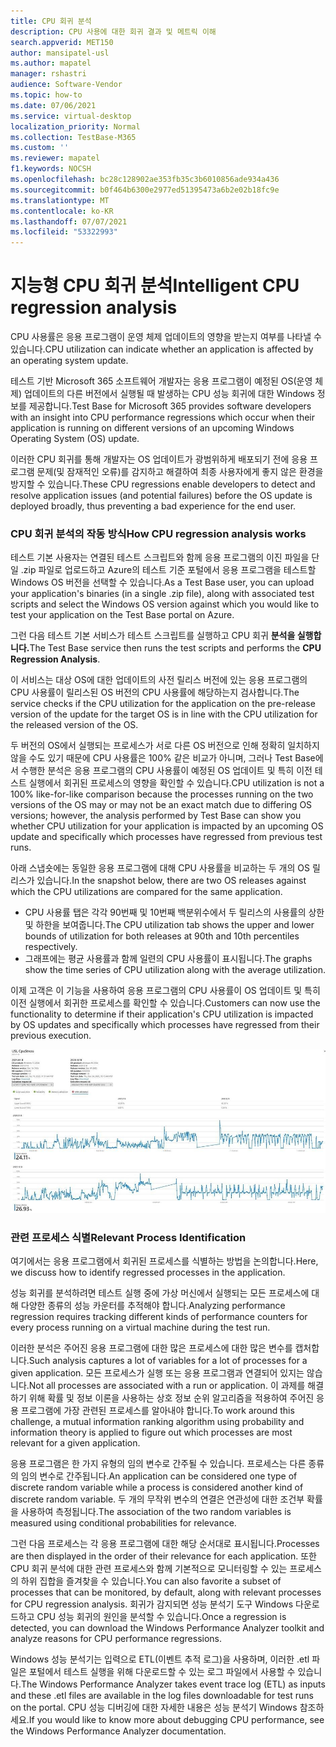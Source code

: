 ```yaml
---
title: CPU 회귀 분석
description: CPU 사용에 대한 회귀 결과 및 메트릭 이해
search.appverid: MET150
author: mansipatel-usl
ms.author: mapatel
manager: rshastri
audience: Software-Vendor
ms.topic: how-to
ms.date: 07/06/2021
ms.service: virtual-desktop
localization_priority: Normal
ms.collection: TestBase-M365
ms.custom: ''
ms.reviewer: mapatel
f1.keywords: NOCSH
ms.openlocfilehash: bc28c128902ae353fb35c3b6010856ade934a436
ms.sourcegitcommit: b0f464b6300e2977ed51395473a6b2e02b18fc9e
ms.translationtype: MT
ms.contentlocale: ko-KR
ms.lasthandoff: 07/07/2021
ms.locfileid: "53322993"
---
```

# <a name="intelligent-cpu-regression-analysis"></a><span data-ttu-id="c110e-103">지능형 CPU 회귀 분석</span><span class="sxs-lookup"><span data-stu-id="c110e-103">Intelligent CPU regression analysis</span></span>

<span data-ttu-id="c110e-104">CPU 사용률은 응용 프로그램이 운영 체제 업데이트의 영향을 받는지 여부를 나타낼 수 있습니다.</span><span class="sxs-lookup"><span data-stu-id="c110e-104">CPU utilization can indicate whether an application is affected by an operating system update.</span></span> 

<span data-ttu-id="c110e-105">테스트 기반 Microsoft 365 소프트웨어 개발자는 응용 프로그램이 예정된 OS(운영 체제) 업데이트의 다른 버전에서 실행될 때 발생하는 CPU 성능 회귀에 대한 Windows 정보를 제공합니다.</span><span class="sxs-lookup"><span data-stu-id="c110e-105">Test Base for Microsoft 365 provides software developers with an insight into CPU performance regressions which occur when their application is running on different versions of an upcoming Windows Operating System (OS) update.</span></span> 

<span data-ttu-id="c110e-106">이러한 CPU 회귀를 통해 개발자는 OS 업데이트가 광범위하게 배포되기 전에 응용 프로그램 문제(및 잠재적인 오류)를 감지하고 해결하여 최종 사용자에게 좋지 않은 환경을 방지할 수 있습니다.</span><span class="sxs-lookup"><span data-stu-id="c110e-106">These CPU regressions enable developers to detect and resolve application issues (and potential failures) before the OS update is deployed broadly, thus preventing a bad experience for the end user.</span></span>


### <a name="how-cpu-regression-analysis-works"></a><span data-ttu-id="c110e-107">CPU 회귀 분석의 작동 방식</span><span class="sxs-lookup"><span data-stu-id="c110e-107">How CPU regression analysis works</span></span> ###

<span data-ttu-id="c110e-108">테스트 기본 사용자는 연결된 테스트 스크립트와 함께 응용 프로그램의 이진 파일을 단일 .zip 파일로 업로드하고 Azure의 테스트 기준 포털에서 응용 프로그램을 테스트할 Windows OS 버전을 선택할 수 있습니다.</span><span class="sxs-lookup"><span data-stu-id="c110e-108">As a Test Base user, you can upload your application's binaries (in a single .zip file), along with associated test scripts and select the Windows OS version against which you would like to test your application on the Test Base portal on Azure.</span></span> 

<span data-ttu-id="c110e-109">그런 다음 테스트 기본 서비스가 테스트 스크립트를 실행하고 CPU 회귀 **분석을 실행합니다.**</span><span class="sxs-lookup"><span data-stu-id="c110e-109">The Test Base service then runs the test scripts and performs the **CPU Regression Analysis**.</span></span> 

<span data-ttu-id="c110e-110">이 서비스는 대상 OS에 대한 업데이트의 사전 릴리스 버전에 있는 응용 프로그램의 CPU 사용률이 릴리스된 OS 버전의 CPU 사용률에 해당하는지 검사합니다.</span><span class="sxs-lookup"><span data-stu-id="c110e-110">The service checks if the CPU utilization for the application on the pre-release version of the update for the target OS is in line with the CPU utilization for the released version of the OS.</span></span> 

<span data-ttu-id="c110e-111">두 버전의 OS에서 실행되는 프로세스가 서로 다른 OS 버전으로 인해 정확히 일치하지 않을 수도 있기 때문에 CPU 사용률은 100% 같은 비교가 아니며, 그러나 Test Base에서 수행한 분석은 응용 프로그램의 CPU 사용률이 예정된 OS 업데이트 및 특히 이전 테스트 실행에서 회귀된 프로세스의 영향을 확인할 수 있습니다.</span><span class="sxs-lookup"><span data-stu-id="c110e-111">CPU utilization is not a 100% like-for-like comparison because the processes running on the two versions of the OS may or may not be an exact match due to differing OS versions; however, the analysis performed by Test Base can show you whether CPU utilization for your application is impacted by an upcoming OS update and specifically which processes have regressed from previous test runs.</span></span>

<span data-ttu-id="c110e-112">아래 스냅숏에는 동일한 응용 프로그램에 대해 CPU 사용률을 비교하는 두 개의 OS 릴리스가 있습니다.</span><span class="sxs-lookup"><span data-stu-id="c110e-112">In the snapshot below, there are two OS releases against which the CPU utilizations are compared for the same application.</span></span> 
-   <span data-ttu-id="c110e-113">CPU 사용률 탭은 각각 90번째 및 10번째 백분위수에서 두 릴리스의 사용률의 상한 및 하한을 보여줍니다.</span><span class="sxs-lookup"><span data-stu-id="c110e-113">The CPU utilization tab shows the upper and lower bounds of utilization for both releases at 90th and 10th percentiles respectively.</span></span> 
-   <span data-ttu-id="c110e-114">그래프에는 평균 사용률과 함께 일련의 CPU 사용률이 표시됩니다.</span><span class="sxs-lookup"><span data-stu-id="c110e-114">The graphs show the time series of CPU utilization along with the average utilization.</span></span> 

<span data-ttu-id="c110e-115">이제 고객은 이 기능을 사용하여 응용 프로그램의 CPU 사용률이 OS 업데이트 및 특히 이전 실행에서 회귀한 프로세스를 확인할 수 있습니다.</span><span class="sxs-lookup"><span data-stu-id="c110e-115">Customers can now use the functionality to determine if their application's CPU utilization is impacted by OS updates and specifically which processes have regressed from their previous execution.</span></span>


![CPU 회귀 분석](Media/cpu-regression-analysis.jpg)

### <a name="relevant-process-identification"></a><span data-ttu-id="c110e-117">관련 프로세스 식별</span><span class="sxs-lookup"><span data-stu-id="c110e-117">Relevant Process Identification</span></span> ###

<span data-ttu-id="c110e-118">여기에서는 응용 프로그램에서 회귀된 프로세스를 식별하는 방법을 논의합니다.</span><span class="sxs-lookup"><span data-stu-id="c110e-118">Here, we discuss how to identify regressed processes in the application.</span></span> 

<span data-ttu-id="c110e-119">성능 회귀를 분석하려면 테스트 실행 중에 가상 머신에서 실행되는 모든 프로세스에 대해 다양한 종류의 성능 카운터를 추적해야 합니다.</span><span class="sxs-lookup"><span data-stu-id="c110e-119">Analyzing performance regression requires tracking different kinds of performance counters for every process running on a virtual machine during the test run.</span></span> 

<span data-ttu-id="c110e-120">이러한 분석은 주어진 응용 프로그램에 대한 많은 프로세스에 대한 많은 변수를 캡처합니다.</span><span class="sxs-lookup"><span data-stu-id="c110e-120">Such analysis captures a lot of variables for a lot of processes for a given application.</span></span> <span data-ttu-id="c110e-121">모든 프로세스가 실행 또는 응용 프로그램과 연결되어 있지는 않습니다.</span><span class="sxs-lookup"><span data-stu-id="c110e-121">Not all processes are associated with a run or application.</span></span> <span data-ttu-id="c110e-122">이 과제를 해결하기 위해 확률 및 정보 이론을 사용하는 상호 정보 순위 알고리즘을 적용하여 주어진 응용 프로그램에 가장 관련된 프로세스를 알아내야 합니다.</span><span class="sxs-lookup"><span data-stu-id="c110e-122">To work around this challenge, a mutual information ranking algorithm using probability and information theory is applied to figure out which processes are most relevant for a given application.</span></span> 

<span data-ttu-id="c110e-123">응용 프로그램은 한 가지 유형의 임의 변수로 간주될 수 있습니다. 프로세스는 다른 종류의 임의 변수로 간주됩니다.</span><span class="sxs-lookup"><span data-stu-id="c110e-123">An application can be considered one type of discrete random variable while a process is considered another kind of discrete random variable.</span></span> <span data-ttu-id="c110e-124">두 개의 무작위 변수의 연결은 연관성에 대한 조건부 확률을 사용하여 측정됩니다.</span><span class="sxs-lookup"><span data-stu-id="c110e-124">The association of the two random variables is measured using conditional probabilities for relevance.</span></span> 

<span data-ttu-id="c110e-125">그런 다음 프로세스는 각 응용 프로그램에 대한 해당 순서대로 표시됩니다.</span><span class="sxs-lookup"><span data-stu-id="c110e-125">Processes are then displayed in the order of their relevance for each application.</span></span> <span data-ttu-id="c110e-126">또한 CPU 회귀 분석에 대한 관련 프로세스와 함께 기본적으로 모니터링할 수 있는 프로세스의 하위 집합을 즐겨찾을 수 있습니다.</span><span class="sxs-lookup"><span data-stu-id="c110e-126">You can also favorite a subset of processes that can be monitored, by default, along with relevant processes for CPU regression analysis.</span></span> <span data-ttu-id="c110e-127">회귀가 감지되면 성능 분석기 도구 Windows 다운로드하고 CPU 성능 회귀의 원인을 분석할 수 있습니다.</span><span class="sxs-lookup"><span data-stu-id="c110e-127">Once a regression is detected, you can download the Windows Performance Analyzer toolkit and analyze reasons for CPU performance regressions.</span></span> 

<span data-ttu-id="c110e-128">Windows 성능 분석기는 입력으로 ETL(이벤트 추적 로그)을 사용하며, 이러한 .etl 파일은 포털에서 테스트 실행을 위해 다운로드할 수 있는 로그 파일에서 사용할 수 있습니다.</span><span class="sxs-lookup"><span data-stu-id="c110e-128">The Windows Performance Analyzer takes event trace log (ETL) as inputs and these .etl files are available in the log files downloadable for test runs on the portal.</span></span> <span data-ttu-id="c110e-129">CPU 성능 디버깅에 대한 자세한 내용은 성능 분석기 Windows 참조하세요.</span><span class="sxs-lookup"><span data-stu-id="c110e-129">If you would like to know more about debugging CPU performance, see the Windows Performance Analyzer documentation.</span></span>

